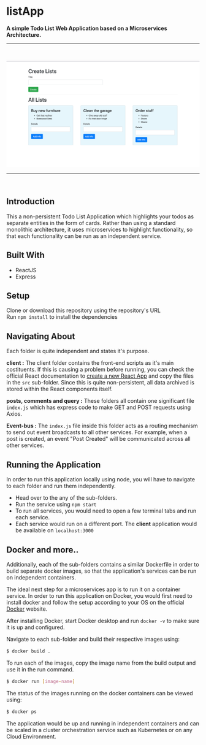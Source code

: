 # listApp

**A simple Todo List Web Application based on a Microservices Architecture.**
<br>
<hr>
<br>
<p align="center">
  <img alt="Landing Page" title="Demo" src="https://github.com/sucharith-p/listApp/blob/master/client/public/Landing_page.png" >
</p>
<hr>
<br>

## Introduction
This a non-persistent Todo List Application which highlights your todos as separate entities in the form of cards. Rather than using a standard monolithic architecture, it uses microservices to highlight functionality, so that each functionality can be run as an independent service.

## Built With
* ReactJS
* Express

## Setup
Clone or download this repository using the repository's URL <br>
Run `npm install` to install the dependencies

## Navigating About
Each folder is quite independent and states it's purpose.

**client :**
The client folder contains the front-end scripts as it's main costituents. If this is causing a problem before running, you can check the official React documentation to [create a new React App](https://reactjs.org/docs/create-a-new-react-app.html) and copy the files in the `src` sub-folder. 
Since this is quite non-persistent, all data archived is stored within the React components itself.

**posts, comments and query :**
These folders all contain one significant file `index.js` which has express code to make GET and POST requests using Axios.

**Event-bus :**
The `index.js` file inside this folder acts as a routing mechanism to send out event broadcasts to all other services. For example, when a post is created, an event "Post Created" will be communicated across all other services. 

## Running the Application
In order to run this application locally using node, you will have to navigate to each folder and run them independently.
* Head over to the any of the sub-folders.
* Run the service using `npm start`
* To run all services, you would need to open a few terminal tabs and run each service.
* Each service would run on a different port. The **client** application would be available on `localhost:3000`

## Docker and more..
Additionally, each of the sub-folders contains a similar Dockerfile in order to build separate docker images, so that the application's services can be run on independent containers.

The ideal next step for a microservices app is to run it on a container service. In order to run this application on Docker, you would first need to install docker and follow the setup according to your OS on the official [Docker](https://www.docker.com/products/docker-desktop) website.

After installing Docker, start Docker desktop and run `docker -v` to make sure it is up and configured.

Navigate to each sub-folder and build their respective images using:
```bash
$ docker build .
```
To run each of the images, copy the image name from the build output and use it in the run command.
```bash
$ docker run [image-name]
```
The status of the images running on the docker containers can be viewed using:
```bash
$ docker ps
```
The application would be up and running in independent containers and can be scaled in a cluster orchestration service such as Kubernetes or on any Cloud Environment.






